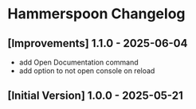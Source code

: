 # Hammerspoon Changelog

## [Improvements] 1.1.0 - 2025-06-04

- add Open Documentation command
- add option to not open console on reload

## [Initial Version] 1.0.0 - 2025-05-21
